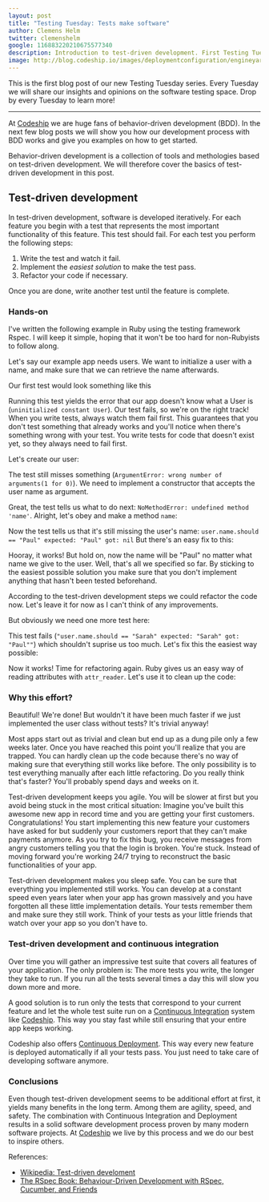 ```yaml
---
layout: post
title: "Testing Tuesday: Tests make software"
author: Clemens Helm
twitter: clemenshelm
google: 116883220210675577340
description: Introduction to test-driven development. First Testing Tuesday
image: http://blog.codeship.io/images/deploymentconfiguration/engineyard_capistrano.png
---
```

This is the first blog post of our new Testing Tuesday series. Every Tuesday we will
share our insights and opinions on the software testing space. Drop by every Tuesday
to learn more!

<hr>

At [Codeship](https://www.codeship.io/) we are huge fans of behavior-driven development
(BDD). In the next few blog posts we will show you how our development process with
BDD works and give you examples on how to get started.

Behavior-driven development is a collection of tools and methologies based on test-driven
development. We will therefore cover the basics of test-driven development in this
post.

## Test-driven development

In test-driven development, software is developed iteratively. For each feature 
you begin with a test that represents the most important functionality of this feature.
This test should fail. For each test you perform the following steps:

1. Write the test and watch it fail.
2. Implement the *easiest solution* to make the test pass.
3. Refactor your code if necessary.

Once you are done, write another test until the feature is complete.

### Hands-on

I've written the following example in Ruby using the testing framework Rspec. I
will keep it simple, hoping that it won't be too hard for non-Rubyists to follow
along.

Let's say our example app needs users. We want to initialize a user with a name,
and make sure that we can retrieve the name afterwards.

Our first test would look something like this

<script src="https://gist.github.com/clemenshelm/5395845.js"></script>

Running this test yields the error that our app doesn't know what a User is (`uninitialized
constant User`). Our test fails, so we're on the right track! When you write tests,
always watch them fail first. This guarantees that you don't test something that
already works and you'll notice when there's something wrong with your test. You
write tests for code that doesn't exist yet, so they always need to fail first.

Let's create our user:

<script src="https://gist.github.com/clemenshelm/5391689.js"></script>

The test still misses something (`ArgumentError: wrong number of arguments(1 for 0)`).
We need to implement a constructor that accepts the user name as argument.

<script src="https://gist.github.com/clemenshelm/5395816.js"></script>

Great, the test tells us what to do next: `NoMethodError: undefined method 'name'`.
Alright, let's obey and make a method `name`:

<script src="https://gist.github.com/clemenshelm/5395823.js"></script>

Now the test tells us that it's still missing the user's name:
`user.name.should == "Paul" expected: "Paul" got: nil` But there's an easy fix to
this:

<script src="https://gist.github.com/clemenshelm/5395827.js"></script>

Hooray, it works! But hold on, now the name will be "Paul" no matter what name we
give to the user. Well, that's all we specified so far. By sticking to the easiest
possible solution you make sure that you don't implement anything that hasn't been
tested beforehand.

According to the test-driven development steps we could refactor the code now. Let's
leave it for now as I can't think of any improvements.

But obviously we need one more test here:

<script src="https://gist.github.com/clemenshelm/5395846.js"></script>

This test fails (`"user.name.should == "Sarah" expected: "Sarah" got: "Paul""`) 
which shouldn't suprise us too much. Let's fix this the easiest way possible:

<script src="https://gist.github.com/clemenshelm/5395831.js"></script>

Now it works! Time for refactoring again. Ruby gives us an easy way of reading attributes
with `attr_reader`. Let's use it to clean up the code:

<script src="https://gist.github.com/clemenshelm/5395838.js"></script>

### Why this effort?

Beautiful! We're done! But wouldn't it have been much faster if we just implemented
the user class without tests? It's trivial anyway!

Most apps start out as trivial and clean but end up as a dung pile only a few weeks
later. Once you have reached this point you'll realize that you are trapped. You
can hardly clean up the code because there's no way of making sure that everything
still works like before. The only possibility is to test everything manually after
each little refactoring. Do you really think that's faster?  You'll probably spend
days and weeks on it.

Test-driven development keeps you agile. You will be slower at first but you avoid
being stuck in the most critical situation: Imagine you've built this awesome new
app in record time and you are getting your first customers. Congratulations! You
start implementing this new feature your customers have asked for but suddenly your
customers report that they can't make payments anymore. As you try to fix this bug,
you receive messages from angry customers telling you that the login is broken. 
You're stuck. Instead of moving forward you're working 24/7 trying to reconstruct
the basic functionalities of your app.

Test-driven development makes you sleep safe. You can be sure that everything you
implemented still works. You can develop at a constant speed even years later when
your app has grown massively and you have forgotten all these little implementation
details. Your tests remember them and make sure they still work. Think of your tests
as your little friends that watch over your app so you don't have to.

### Test-driven development and continuous integration

Over time you will gather an impressive test suite that covers all features of your
application. The only problem is: The more tests you write, the longer they take
to run. If you run all the tests several times a day this will slow you down more
and more.

A good solution is to run only the tests that correspond to your current feature
and let the whole test suite run on a  [Continuous Integration](http://blog.codeship.io/2013/04/11/a-business-case-for-continuous-integration.html)
system like [Codeship](https://www.codeship.io/). This way you stay fast while still
ensuring that your entire app keeps working.

Codeship also offers [Continuous Deployment](http://blog.codeship.io/2012/12/05/Seven-steps-to-continuous-deployment.html).
This way every new feature is deployed automatically if all your tests pass. You
just need to take care of developing software anymore.

### Conclusions

Even though test-driven development seems to be additional effort at first, it yields
many benefits in the long term. Among them are agility, speed, and safety. The combination
with Continuous Integration and Deployment results in a solid software development
process proven by many modern software projects. At [Codeship](https://www.codship.io/)
we live by this process and we do our best to inspire others.

References:

* [Wikipedia: Test-driven develoment](http://en.wikipedia.org/wiki/Test_Driven_Development)
* [The RSpec Book: Behaviour-Driven Development with RSpec, Cucumber, and Friends](http://pragprog.com/book/achbd/the-rspec-book)